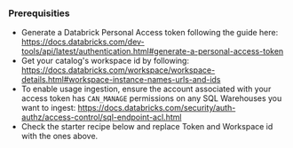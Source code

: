 ### Prerequisities
- Generate a Databrick Personal Access token following the guide here:
https://docs.databricks.com/dev-tools/api/latest/authentication.html#generate-a-personal-access-token
- Get your catalog's workspace id by following:
https://docs.databricks.com/workspace/workspace-details.html#workspace-instance-names-urls-and-ids
- To enable usage ingestion, ensure the account associated with your access token has
`CAN_MANAGE` permissions on any SQL Warehouses you want to ingest:
  https://docs.databricks.com/security/auth-authz/access-control/sql-endpoint-acl.html
- Check the starter recipe below and replace Token and Workspace id with the ones above.

